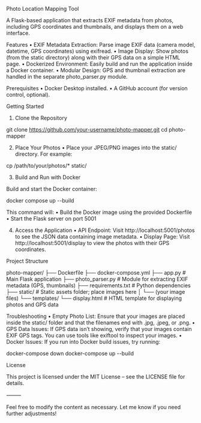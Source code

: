 Photo Location Mapping Tool

A Flask-based application that extracts EXIF metadata from photos, including GPS coordinates and thumbnails, and displays them on a web interface.

Features
    •    EXIF Metadata Extraction:
Parse image EXIF data (camera model, datetime, GPS coordinates) using exifread.
    •    Image Display:
Show photos (from the static directory) along with their GPS data on a simple HTML page.
    •    Dockerized Environment:
Easily build and run the application inside a Docker container.
    •    Modular Design:
GPS and thumbnail extraction are handled in the separate photo_parser.py module.

Prerequisites
    •    Docker Desktop installed.
    •    A GitHub account (for version control, optional).

Getting Started

1. Clone the Repository

git clone https://github.com/your-username/photo-mapper.git
cd photo-mapper

2. Place Your Photos
    •    Place your JPEG/PNG images into the static/ directory.
For example:

cp /path/to/your/photos/* static/



3. Build and Run with Docker

Build and start the Docker container:

docker compose up --build

This command will:
    •    Build the Docker image using the provided Dockerfile
    •    Start the Flask server on port 5001

4. Access the Application
    •    API Endpoint:
Visit http://localhost:5001/photos to see the JSON data containing image metadata.
    •    Display Page:
Visit http://localhost:5001/display to view the photos with their GPS coordinates.

Project Structure

photo-mapper/
├── Dockerfile
├── docker-compose.yml
├── app.py                  # Main Flask application
├── photo_parser.py         # Module for extracting EXIF metadata (GPS, thumbnails)
├── requirements.txt        # Python dependencies
├── static/                 # Static assets folder; place images here
│   └── (your image files)
└── templates/
    └── display.html        # HTML template for displaying photos and GPS data

Troubleshooting
    •    Empty Photo List:
Ensure that your images are placed inside the static/ folder and that the filenames end with .jpg, .jpeg, or .png.
    •    GPS Data Issues:
If GPS data isn’t showing, verify that your images contain EXIF GPS tags. You can use tools like exiftool to inspect your images.
    •    Docker Issues:
If you run into Docker build issues, try running:

docker-compose down
docker-compose up --build



License

This project is licensed under the MIT License – see the LICENSE file for details.

⸻

Feel free to modify the content as necessary. Let me know if you need further adjustments!
